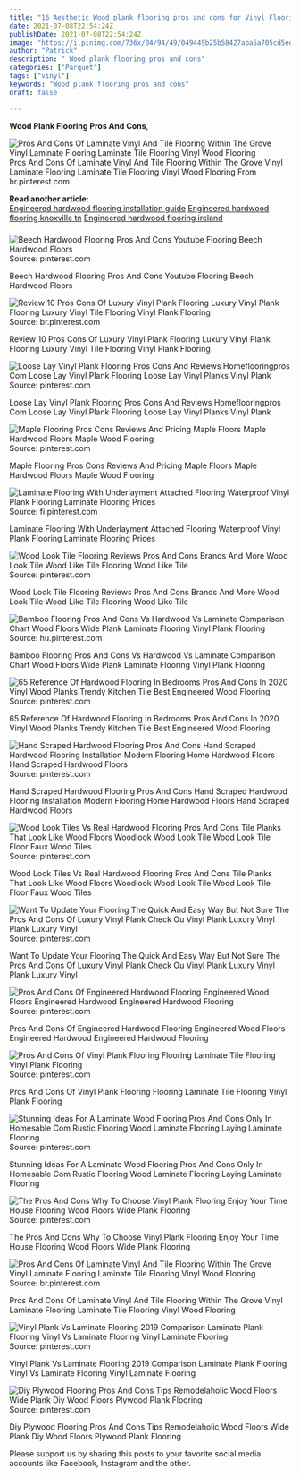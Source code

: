 ```yaml
---
title: "16 Aesthetic Wood plank flooring pros and cons for Vinyl Flooring"
date: 2021-07-08T22:54:24Z
publishDate: 2021-07-08T22:54:24Z
image: "https://i.pinimg.com/736x/04/94/49/049449b25b58427aba5a705cd5ed3fc5--notebook-diy-little-green-notebook.jpg"
author: "Patrick"
description: " Wood plank flooring pros and cons"
categories: ["Parquet"]
tags: ["vinyl"]
keywords: "Wood plank flooring pros and cons"
draft: false

---
```

<!-- Head tag Code -->
**Wood Plank Flooring Pros And Cons**, 

![Pros And Cons Of Laminate Vinyl And Tile Flooring Within The Grove Vinyl Laminate Flooring Laminate Tile Flooring Vinyl Wood Flooring](https://i.pinimg.com/originals/a5/d2/75/a5d27558bf34e07ee513dd503b17ea40.jpg "Pros And Cons Of Laminate Vinyl And Tile Flooring Within The Grove Vinyl Laminate Flooring Laminate Tile Flooring Vinyl Wood Flooring")
Pros And Cons Of Laminate Vinyl And Tile Flooring Within The Grove Vinyl Laminate Flooring Laminate Tile Flooring Vinyl Wood Flooring From br.pinterest.com

**Read another article:**  
[Engineered hardwood flooring installation guide](/engineered-hardwood-flooring-installation-guide/)
[Engineered hardwood flooring knoxville tn](/engineered-hardwood-flooring-knoxville-tn/)
[Engineered hardwood flooring ireland](/engineered-hardwood-flooring-ireland/)




### 

 


![Beech Hardwood Flooring Pros And Cons Youtube Flooring Beech Hardwood Floors](https://i.pinimg.com/originals/e4/23/34/e423340418b0ff76958f4f07c5eb3395.jpg "Beech Hardwood Flooring Pros And Cons Youtube Flooring Beech Hardwood Floors")
Source: pinterest.com

Beech Hardwood Flooring Pros And Cons Youtube Flooring Beech Hardwood Floors  

![Review 10 Pros Cons Of Luxury Vinyl Plank Flooring Luxury Vinyl Plank Flooring Luxury Vinyl Tile Flooring Vinyl Plank Flooring](https://i.pinimg.com/736x/6c/c5/dc/6cc5dc7ef47ea2ea4dc7ec055c1b2bac.jpg "Review 10 Pros Cons Of Luxury Vinyl Plank Flooring Luxury Vinyl Plank Flooring Luxury Vinyl Tile Flooring Vinyl Plank Flooring")
Source: br.pinterest.com

Review 10 Pros Cons Of Luxury Vinyl Plank Flooring Luxury Vinyl Plank Flooring Luxury Vinyl Tile Flooring Vinyl Plank Flooring  

![Loose Lay Vinyl Plank Flooring Pros Cons And Reviews Homeflooringpros Com Loose Lay Vinyl Plank Flooring Loose Lay Vinyl Planks Vinyl Plank](https://i.pinimg.com/564x/a5/32/77/a53277f3fb659ebdfcf9605bfbc45bec.jpg "Loose Lay Vinyl Plank Flooring Pros Cons And Reviews Homeflooringpros Com Loose Lay Vinyl Plank Flooring Loose Lay Vinyl Planks Vinyl Plank")
Source: pinterest.com

Loose Lay Vinyl Plank Flooring Pros Cons And Reviews Homeflooringpros Com Loose Lay Vinyl Plank Flooring Loose Lay Vinyl Planks Vinyl Plank  

![Maple Flooring Pros Cons Reviews And Pricing Maple Floors Maple Hardwood Floors Maple Wood Flooring](https://i.pinimg.com/originals/fd/61/0a/fd610a5de03b81a5ea2f66c6ffd5124e.jpg "Maple Flooring Pros Cons Reviews And Pricing Maple Floors Maple Hardwood Floors Maple Wood Flooring")
Source: pinterest.com

Maple Flooring Pros Cons Reviews And Pricing Maple Floors Maple Hardwood Floors Maple Wood Flooring  

![Laminate Flooring With Underlayment Attached Flooring Waterproof Vinyl Plank Flooring Laminate Flooring Prices](https://i.pinimg.com/originals/1e/5c/c5/1e5cc56a2effe97d8270a8106f16e7b3.jpg "Laminate Flooring With Underlayment Attached Flooring Waterproof Vinyl Plank Flooring Laminate Flooring Prices")
Source: fi.pinterest.com

Laminate Flooring With Underlayment Attached Flooring Waterproof Vinyl Plank Flooring Laminate Flooring Prices  

![Wood Look Tile Flooring Reviews Pros And Cons Brands And More Wood Look Tile Wood Like Tile Flooring Wood Like Tile](https://i.pinimg.com/originals/e8/b0/5b/e8b05b6051d0aaf2ff4acd85555368ef.jpg "Wood Look Tile Flooring Reviews Pros And Cons Brands And More Wood Look Tile Wood Like Tile Flooring Wood Like Tile")
Source: pinterest.com

Wood Look Tile Flooring Reviews Pros And Cons Brands And More Wood Look Tile Wood Like Tile Flooring Wood Like Tile  

![Bamboo Flooring Pros And Cons Vs Hardwood Vs Laminate Comparison Chart Wood Floors Wide Plank Laminate Flooring Vinyl Plank Flooring](https://i.pinimg.com/236x/b8/02/c1/b802c172d0e861a2222466350eb4df1f.jpg "Bamboo Flooring Pros And Cons Vs Hardwood Vs Laminate Comparison Chart Wood Floors Wide Plank Laminate Flooring Vinyl Plank Flooring")
Source: hu.pinterest.com

Bamboo Flooring Pros And Cons Vs Hardwood Vs Laminate Comparison Chart Wood Floors Wide Plank Laminate Flooring Vinyl Plank Flooring  

![65 Reference Of Hardwood Flooring In Bedrooms Pros And Cons In 2020 Vinyl Wood Planks Trendy Kitchen Tile Best Engineered Wood Flooring](https://i.pinimg.com/originals/42/53/66/425366a72e0916819c48b3d838c7a01d.jpg "65 Reference Of Hardwood Flooring In Bedrooms Pros And Cons In 2020 Vinyl Wood Planks Trendy Kitchen Tile Best Engineered Wood Flooring")
Source: pinterest.com

65 Reference Of Hardwood Flooring In Bedrooms Pros And Cons In 2020 Vinyl Wood Planks Trendy Kitchen Tile Best Engineered Wood Flooring  

![Hand Scraped Hardwood Flooring Pros And Cons Hand Scraped Hardwood Flooring Installation Modern Flooring Home Hardwood Floors Hand Scraped Hardwood Floors](https://i.pinimg.com/originals/1c/b8/3a/1cb83ad35e7317cc1a62f0db3cd7a9ea.jpg "Hand Scraped Hardwood Flooring Pros And Cons Hand Scraped Hardwood Flooring Installation Modern Flooring Home Hardwood Floors Hand Scraped Hardwood Floors")
Source: pinterest.com

Hand Scraped Hardwood Flooring Pros And Cons Hand Scraped Hardwood Flooring Installation Modern Flooring Home Hardwood Floors Hand Scraped Hardwood Floors  

![Wood Look Tiles Vs Real Hardwood Flooring Pros And Cons Tile Planks That Look Like Wood Floors Woodlook Wood Look Tile Wood Look Tile Floor Faux Wood Tiles](https://i.pinimg.com/474x/4d/34/01/4d34016aee8ca6ceb4d23557ae8c7cbc.jpg "Wood Look Tiles Vs Real Hardwood Flooring Pros And Cons Tile Planks That Look Like Wood Floors Woodlook Wood Look Tile Wood Look Tile Floor Faux Wood Tiles")
Source: pinterest.com

Wood Look Tiles Vs Real Hardwood Flooring Pros And Cons Tile Planks That Look Like Wood Floors Woodlook Wood Look Tile Wood Look Tile Floor Faux Wood Tiles  

![Want To Update Your Flooring The Quick And Easy Way But Not Sure The Pros And Cons Of Luxury Vinyl Plank Check Ou Vinyl Plank Luxury Vinyl Plank Luxury Vinyl](https://i.pinimg.com/originals/0f/57/14/0f5714bfdc1c5f90eb12e5c88f3fe021.png "Want To Update Your Flooring The Quick And Easy Way But Not Sure The Pros And Cons Of Luxury Vinyl Plank Check Ou Vinyl Plank Luxury Vinyl Plank Luxury Vinyl")
Source: pinterest.com

Want To Update Your Flooring The Quick And Easy Way But Not Sure The Pros And Cons Of Luxury Vinyl Plank Check Ou Vinyl Plank Luxury Vinyl Plank Luxury Vinyl  

![Pros And Cons Of Engineered Hardwood Flooring Engineered Wood Floors Engineered Hardwood Engineered Hardwood Flooring](https://i.pinimg.com/originals/45/1c/d9/451cd9ffcda370fc65717ef2a592a8f6.png "Pros And Cons Of Engineered Hardwood Flooring Engineered Wood Floors Engineered Hardwood Engineered Hardwood Flooring")
Source: pinterest.com

Pros And Cons Of Engineered Hardwood Flooring Engineered Wood Floors Engineered Hardwood Engineered Hardwood Flooring  

![Pros And Cons Of Vinyl Plank Flooring Flooring Laminate Tile Flooring Vinyl Plank Flooring](https://i.pinimg.com/474x/74/a8/0f/74a80f00967386cc141c9155784eb50d.jpg "Pros And Cons Of Vinyl Plank Flooring Flooring Laminate Tile Flooring Vinyl Plank Flooring")
Source: pinterest.com

Pros And Cons Of Vinyl Plank Flooring Flooring Laminate Tile Flooring Vinyl Plank Flooring  

![Stunning Ideas For A Laminate Wood Flooring Pros And Cons Only In Homesable Com Rustic Flooring Wood Laminate Flooring Laying Laminate Flooring](https://i.pinimg.com/originals/dc/2f/1f/dc2f1f62fa2771b73544aadf5e0f4884.jpg "Stunning Ideas For A Laminate Wood Flooring Pros And Cons Only In Homesable Com Rustic Flooring Wood Laminate Flooring Laying Laminate Flooring")
Source: pinterest.com

Stunning Ideas For A Laminate Wood Flooring Pros And Cons Only In Homesable Com Rustic Flooring Wood Laminate Flooring Laying Laminate Flooring  

![The Pros And Cons Why To Choose Vinyl Plank Flooring Enjoy Your Time House Flooring Wood Floors Wide Plank Flooring](https://i.pinimg.com/originals/c4/54/e9/c454e9a219222462d9b8a04fbea5c2f6.jpg "The Pros And Cons Why To Choose Vinyl Plank Flooring Enjoy Your Time House Flooring Wood Floors Wide Plank Flooring")
Source: pinterest.com

The Pros And Cons Why To Choose Vinyl Plank Flooring Enjoy Your Time House Flooring Wood Floors Wide Plank Flooring  

![Pros And Cons Of Laminate Vinyl And Tile Flooring Within The Grove Vinyl Laminate Flooring Laminate Tile Flooring Vinyl Wood Flooring](https://i.pinimg.com/originals/a5/d2/75/a5d27558bf34e07ee513dd503b17ea40.jpg "Pros And Cons Of Laminate Vinyl And Tile Flooring Within The Grove Vinyl Laminate Flooring Laminate Tile Flooring Vinyl Wood Flooring")
Source: br.pinterest.com

Pros And Cons Of Laminate Vinyl And Tile Flooring Within The Grove Vinyl Laminate Flooring Laminate Tile Flooring Vinyl Wood Flooring  

![Vinyl Plank Vs Laminate Flooring 2019 Comparison Laminate Plank Flooring Vinyl Vs Laminate Flooring Vinyl Laminate Flooring](https://i.pinimg.com/originals/34/b5/e3/34b5e303261509f0a2c5c6dfd486517a.png "Vinyl Plank Vs Laminate Flooring 2019 Comparison Laminate Plank Flooring Vinyl Vs Laminate Flooring Vinyl Laminate Flooring")
Source: pinterest.com

Vinyl Plank Vs Laminate Flooring 2019 Comparison Laminate Plank Flooring Vinyl Vs Laminate Flooring Vinyl Laminate Flooring  

![Diy Plywood Flooring Pros And Cons Tips Remodelaholic Wood Floors Wide Plank Diy Wood Floors Plywood Plank Flooring](https://i.pinimg.com/736x/04/94/49/049449b25b58427aba5a705cd5ed3fc5--notebook-diy-little-green-notebook.jpg "Diy Plywood Flooring Pros And Cons Tips Remodelaholic Wood Floors Wide Plank Diy Wood Floors Plywood Plank Flooring")
Source: pinterest.com

Diy Plywood Flooring Pros And Cons Tips Remodelaholic Wood Floors Wide Plank Diy Wood Floors Plywood Plank Flooring  

Please support us by sharing this posts to your favorite social media accounts like Facebook, Instagram and the other.

